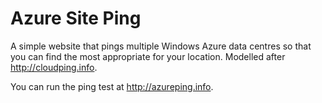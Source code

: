 Azure Site Ping
===============

A simple website that pings multiple Windows Azure data centres so that you can find the most appropriate for your location. Modelled after http://cloudping.info.

You can run the ping test at http://azureping.info.